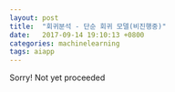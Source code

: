 ```yaml
---
layout: post
title:  "회귀분석 - 단순 회귀 모델(비진행중)"
date:   2017-09-14 19:10:13 +0800
categories: machinelearning
tags: aiapp
---
```

Sorry! Not yet proceeded